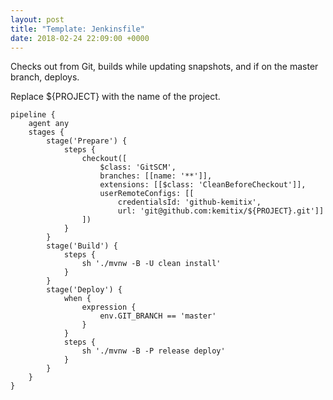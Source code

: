 ```yaml
---
layout: post
title: "Template: Jenkinsfile"
date: 2018-02-24 22:09:00 +0000
---
```

Checks out from Git, builds while updating snapshots, and if on the master branch, deploys.

Replace ${PROJECT} with the name of the project.

```jenkins
pipeline {
    agent any
    stages {
        stage('Prepare') {
            steps {
                checkout([
                    $class: 'GitSCM',
                    branches: [[name: '**']],
                    extensions: [[$class: 'CleanBeforeCheckout']],
                    userRemoteConfigs: [[
                        credentialsId: 'github-kemitix', 
                        url: 'git@github.com:kemitix/${PROJECT}.git']]
                ])
            }
        }
        stage('Build') {
            steps {
                sh './mvnw -B -U clean install'
            }
        }
        stage('Deploy') {
            when {
                expression {
                    env.GIT_BRANCH == 'master'
                }
            }
            steps {
                sh './mvnw -B -P release deploy'
            }
        }
    }
}
```
